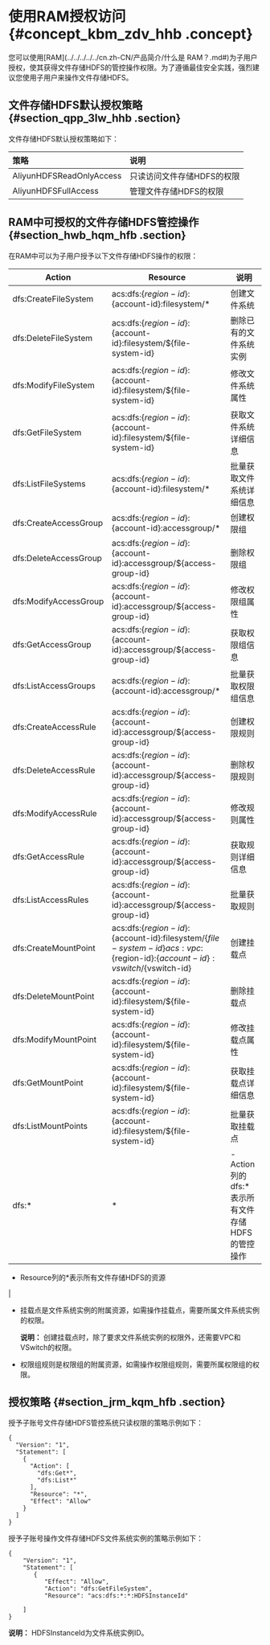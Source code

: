 # 使用RAM授权访问 {#concept_kbm_zdv_hhb .concept}

您可以使用[RAM](../../../../../cn.zh-CN/产品简介/什么是 RAM？.md#)为子用户授权，使其获得文件存储HDFS的管控操作权限。为了遵循最佳安全实践，强烈建议您使用子用户来操作文件存储HDFS。

## 文件存储HDFS默认授权策略 {#section_qpp_3lw_hhb .section}

文件存储HDFS默认授权策略如下：

|策略|说明|
|:-|:-|
|AliyunHDFSReadOnlyAccess|只读访问文件存储HDFS的权限|
|AliyunHDFSFullAccess|管理文件存储HDFS的权限|

## RAM中可授权的文件存储HDFS管控操作 {#section_hwb_hqm_hfb .section}

在RAM中可以为子用户授予以下文件存储HDFS操作的权限：

|Action|Resource|说明|
|------|--------|--|
|dfs:CreateFileSystem|acs:dfs:$\{region-id\}:$\{account-id\}:filesystem/\*|创建文件系统|
|dfs:DeleteFileSystem|acs:dfs:$\{region-id\}:$\{account-id\}:filesystem/$\{file-system-id\}|删除已有的文件系统实例|
|dfs:ModifyFileSystem|acs:dfs:$\{region-id\}:$\{account-id\}:filesystem/$\{file-system-id\}|修改文件系统属性|
|dfs:GetFileSystem|acs:dfs:$\{region-id\}:$\{account-id\}:filesystem/$\{file-system-id\}|获取文件系统详细信息|
|dfs:ListFileSystems|acs:dfs:$\{region-id\}:$\{account-id\}:filesystem/\*|批量获取文件系统详细信息|
|dfs:CreateAccessGroup|acs:dfs:$\{region-id\}:$\{account-id\}:accessgroup/\*|创建权限组|
|dfs:DeleteAccessGroup|acs:dfs:$\{region-id\}:$\{account-id\}:accessgroup/$\{access-group-id\}|删除权限组|
|dfs:ModifyAccessGroup|acs:dfs:$\{region-id\}:$\{account-id\}:accessgroup/$\{access-group-id\}|修改权限组属性|
|dfs:GetAccessGroup|acs:dfs:$\{region-id\}:$\{account-id\}:accessgroup/$\{access-group-id\}|获取权限组信息|
|dfs:ListAccessGroups|acs:dfs:$\{region-id\}:$\{account-id\}:accessgroup/\*|批量获取权限组信息|
|dfs:CreateAccessRule|acs:dfs:$\{region-id\}:$\{account-id\}:accessgroup/$\{access-group-id\}|创建权限规则|
|dfs:DeleteAccessRule|acs:dfs:$\{region-id\}:$\{account-id\}:accessgroup/$\{access-group-id\}|删除权限规则|
|dfs:ModifyAccessRule|acs:dfs:$\{region-id\}:$\{account-id\}:accessgroup/$\{access-group-id\}|修改规则属性|
|dfs:GetAccessRule|acs:dfs:$\{region-id\}:$\{account-id\}:accessgroup/$\{access-group-id\}|获取规则详细信息|
|dfs:ListAccessRules|acs:dfs:$\{region-id\}:$\{account-id\}:accessgroup/$\{access-group-id\}|批量获取规则|
|dfs:CreateMountPoint|acs:dfs:$\{region-id\}:$\{account-id\}:filesystem/$\{file-system-id\} acs:vpc:$\{region-id\}:$\{account-id\}:vswitch/$\{vswitch-id\}|创建挂载点|
|dfs:DeleteMountPoint|acs:dfs:$\{region-id\}:$\{account-id\}:filesystem/$\{file-system-id\}|删除挂载点|
|dfs:ModifyMountPoint|acs:dfs:$\{region-id\}:$\{account-id\}:filesystem/$\{file-system-id\}|修改挂载点属性|
|dfs:GetMountPoint|acs:dfs:$\{region-id\}:$\{account-id\}:filesystem/$\{file-system-id\}|获取挂载点详细信息|
|dfs:ListMountPoints|acs:dfs:$\{region-id\}:$\{account-id\}:filesystem/$\{file-system-id\}|批量获取挂载点|
|dfs:\*|\*| -   Action列的dfs:\*表示所有文件存储HDFS的管控操作
-   Resource列的\*表示所有文件存储HDFS的资源

 |

-   挂载点是文件系统实例的附属资源，如需操作挂载点，需要所属文件系统实例的权限。

    **说明：** 创建挂载点时，除了要求文件系统实例的权限外，还需要VPC和VSwitch的权限。

-   权限组规则是权限组的附属资源，如需操作权限组规则，需要所属权限组的权限。

## 授权策略 {#section_jrm_kqm_hfb .section}

授予子账号文件存储HDFS管控系统只读权限的策略示例如下：

```
{
  "Version": "1",
  "Statement": [
    {
      "Action": [
        "dfs:Get*",
        "dfs:List*"
      ],
      "Resource": "*",
      "Effect": "Allow"
    }
  ]
}
```

授予子账号操作文件存储HDFS文件系统实例的策略示例如下：

```
{
    "Version": "1",
    "Statement": [
       {
          "Effect": "Allow",
          "Action": "dfs:GetFileSystem",
          "Resource": "acs:dfs:*:*:HDFSInstanceId" 
        
    ]
}
```

**说明：** HDFSInstanceId为文件系统实例ID。

